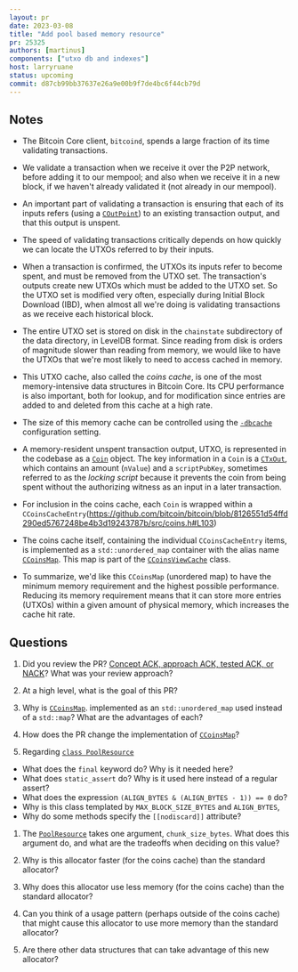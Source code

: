 ```yaml
---
layout: pr
date: 2023-03-08
title: "Add pool based memory resource"
pr: 25325
authors: [martinus]
components: ["utxo db and indexes"]
host: larryruane
status: upcoming
commit: d87cb99bb37637e26a9e00b9f7de4bc6f44cb79d
---
```


## Notes

- The Bitcoin Core client, `bitcoind`, spends a large fraction of its
   time validating transactions. 

- We validate a transaction when we receive it over the P2P network,
   before adding it to our mempool; and also when we receive it in a new block,
   if we haven't already validated it (not already in our mempool).

- An important part of validating a transaction is ensuring that
   each of its inputs refers (using a
   [`COutPoint`](https://github.com/bitcoin/bitcoin/blob/3b88c8502534f0dc94e0abcb04ffa80ba8bd7f01/src/primitives/transaction.h#L35))
   to an existing transaction output, and that this output is unspent.

- The speed of validating transactions critically depends on how
   quickly we can locate the UTXOs referred to by their inputs.

- When a transaction is confirmed, the UTXOs its inputs refer to become
   spent, and must be removed from the UTXO set. The transaction's
   outputs create new UTXOs which must be added to the UTXO set.
   So the UTXO set is modified very often, especially during
   Initial Block Download (IBD), when almost all we're doing
   is validating transactions as we receive each historical block.
   
- The entire UTXO set is stored on
   disk in the `chainstate` subdirectory of the data directory,
   in LevelDB format. Since
   reading from disk is orders of magnitude slower than reading from
   memory, we would like to have the UTXOs that we're most likely
   to need to access cached in memory.

- This UTXO cache, also called the _coins cache_, is one of the most
    memory-intensive data structures in Bitcoin Core. Its CPU
    performance is also important, both for lookup, and for
    modification since entries are added to and deleted from
    this cache at a high rate.

- The size of this memory cache can be controlled using the
   [`-dbcache`](https://github.com/bitcoin/bitcoin/blob/2b465195e09a9cee2e712e5aa80eb95e89ec285c/doc/reduce-memory.md#in-memory-caches)
   configuration setting.

- A memory-resident unspent transaction output, UTXO, is represented in
   the codebase as a
   [`Coin`](https://github.com/bitcoin/bitcoin/blob/3b88c8502534f0dc94e0abcb04ffa80ba8bd7f01/src/coins.h#L30) object.
   The key information in a `Coin` is a
   [`CTxOut`](https://github.com/bitcoin/bitcoin/blob/3b88c8502534f0dc94e0abcb04ffa80ba8bd7f01/src/primitives/transaction.h#L157),
   which contains an amount (`nValue`) and a `scriptPubKey`, sometimes referred
   to as the _locking script_ because it prevents the coin from being
   spent without the authorizing witness as an input in a later transaction.

- For inclusion in the coins cache, each `Coin` is wrapped within
   a `CCoinsCacheEntry`(https://github.com/bitcoin/bitcoin/blob/8126551d54ffd290ed5767248be4b3d19243787b/src/coins.h#L103)

- The coins cache itself, containing the individual `CCoinsCacheEntry`
   items, is implemented as a `std::unordered_map` container with the alias name
   [`CCoinsMap`](https://github.com/bitcoin/bitcoin/blob/8126551d54ffd290ed5767248be4b3d19243787b/src/coins.h#L134).
   This map is part of the
   [`CCoinsViewCache`](https://github.com/bitcoin/bitcoin/blob/8126551d54ffd290ed5767248be4b3d19243787b/src/coins.h#L223)
   class.

- To summarize, we'd like this `CCoinsMap` (unordered map) to have the
   minimum memory requirement and the highest possible performance.
   Reducing its memory requirement means that it can store more entries
   (UTXOs) within a given amount of physical memory, which increases the
   cache hit rate.

## Questions

1. Did you review the PR? [Concept ACK, approach ACK, tested ACK, or NACK](https://github.com/bitcoin/bitcoin/blob/master/CONTRIBUTING.md#peer-review)?
What was your review approach?

1. At a high level, what is the goal of this PR?

1. Why is
   [`CCoinsMap`](https://github.com/bitcoin/bitcoin/blob/8126551d54ffd290ed5767248be4b3d19243787b/src/coins.h#L134).
   implemented as an `std::unordered_map` used instead of a `std::map`?
   What are the advantages of each?

1. How does the PR change the implementation of
   [`CCoinsMap`](https://github.com/bitcoin-core-review-club/bitcoin/commit/d87cb99bb37637e26a9e00b9f7de4bc6f44cb79d#diff-095ce1081a930998a10b37358fae5499ac47f8cb6f25f5df5d88e920a54e0341L134)?

1. Regarding [`class PoolResource`](https://github.com/bitcoin-core-review-club/bitcoin/commit/45508ec799a1206fc43f83a40ac7db975360ed29#diff-95c977c931cf8ed9a073043116ea5d223f6943eed5755c977e9171f7e801e3b2R70)
  - What does the `final` keyword do? Why is it needed here?
  - What does `static_assert` do? Why is it used here instead of a regular assert?
  - What does the expression `(ALIGN_BYTES & (ALIGN_BYTES - 1)) == 0` do?
  - Why is this class templated by `MAX_BLOCK_SIZE_BYTES` and `ALIGN_BYTES`,
  - Why do some methods specify the `[[nodiscard]]` attribute?

1. The [`PoolResource`](https://github.com/bitcoin-core-review-club/bitcoin/commit/45508ec799a1206fc43f83a40ac7db975360ed29#diff-95c977c931cf8ed9a073043116ea5d223f6943eed5755c977e9171f7e801e3b2R177)
   takes one argument, `chunk_size_bytes`. What does this argument do, and
   what are the tradeoffs when deciding on this value?

1. Why is this allocator faster (for the coins cache) than the standard allocator?

1. Why does this allocator use less memory (for the coins cache) than the standard allocator?

1. Can you think of a usage pattern (perhaps outside of the coins cache) that might
   cause this allocator to use more memory than the standard allocator?

1. Are there other data structures that can take advantage of this new allocator?

<!--TODO logs after meeting
## Meeting Log

{% irc %}
{% endirc %}
-->
